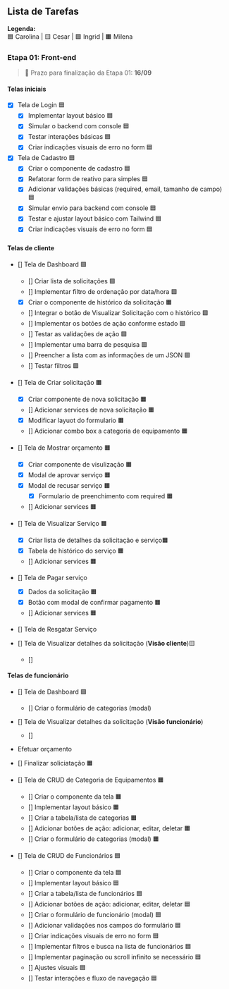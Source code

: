## Lista de Tarefas

**Legenda:**  
🟦 Carolina | 🟨 Cesar | 🟩 Ingrid | 🟧 Milena 

### Etapa 01: Front-end 

> 📅 Prazo para finalização da Etapa 01: **16/09**

#### Telas iniciais
- [x] Tela de Login 🟦
  - [x] Implementar layout básico 🟦
  - [x] Simular o backend com console 🟦
  - [x] Testar interações básicas 🟦
  - [x] Criar indicações visuais de erro no form 🟦

- [x] Tela de Cadastro 🟦
  - [x] Criar o componente de cadastro 🟦
  - [x] Refatorar form de reativo para simples 🟦
  - [x] Adicionar validações básicas (required, email, tamanho de campo) 🟦
  - [x] Simular envio para backend com console 🟦
  - [x] Testar e ajustar layout básico com Tailwind 🟦
  - [x] Criar indicações visuais de erro no form 🟦

#### Telas de cliente
- [] Tela de Dashboard 🟩
  - [] Criar lista de solicitações 🟩
  - [] Implementar filtro de ordenação por data/hora 🟩
  - [x] Criar o componente de histórico da solicitação 🟧
  - [] Integrar o botão de Visualizar Solicitação com o histórico 🟩
  - [] Implementar os botões de ação conforme estado  🟩
  - [] Testar as validações de ação  🟩
  - [] Implementar uma barra de pesquisa  🟩
  - [] Preencher a lista com as informações de um JSON  🟩
  - [] Testar filtros  🟩

- [] Tela de Criar solicitação 🟧
  - [x] Criar componente de nova solicitação 🟧
  - [] Adicionar services de nova solicitação 🟧
  - [x] Modificar layuot do formulario 🟧
  - [] Adicionar combo box a categoria de equipamento 🟧

- [] Tela de Mostrar orçamento 🟧
  - [x] Criar componente de visulização 🟧
  - [x] Modal de aprovar serviço 🟧
  - [x] Modal de recusar serviço 🟧
    -[x] Formulario de preenchimento com required 🟧
  - [] Adicionar services 🟧

- [] Tela de Visualizar Serviço 🟧
  - [x] Criar lista de detalhes da solicitação e serviço🟧
  - [x] Tabela de histórico do serviço 🟧
  - [] Adicionar services 🟧

- [] Tela de Pagar serviço
  - [x] Dados da solicitação 🟧
  - [x] Botão com modal de confirmar pagamento 🟧
  - [] Adicionar services 🟧

- [] Tela de Resgatar Serviço

- [] Tela de Visualizar detalhes da solicitação (**Visão cliente**)🟨
  - [] 

#### Telas de funcionário
- [] Tela de Dashboard  🟩
  - [] Criar o formulário de categorias (modal)

- [] Tela de Visualizar detalhes da solicitação (**Visão funcionário**)
  - [] 

- Efetuar orçamento 

- [] Finalizar soliciatação 🟧

- [] Tela de CRUD de Categoria de Equipamentos 🟧
  - [] Criar o componente da tela 🟧
  - [] Implementar layout básico 🟧
  - [] Criar a tabela/lista de categorias 🟧
  - [] Adicionar botões de ação: adicionar, editar, deletar 🟧
  - [] Criar o formulário de categorias (modal) 🟧

- [] Tela de CRUD de Funcionários 🟦
  - [] Criar o componente da tela 🟦
  - [] Implementar layout básico 🟦
  - [] Criar a tabela/lista de funcionários 🟦
  - [] Adicionar botões de ação: adicionar, editar, deletar 🟦
  - [] Criar o formulário de funcionário (modal) 🟦
  - [] Adicionar validações nos campos do formulário 🟦
  - [] Criar indicações visuais de erro no form 🟦
  - [] Implementar filtros e busca na lista de funcionários 🟦
  - [] Implementar paginação ou scroll infinito se necessário 🟦
  - [] Ajustes visuais 🟦
  - [] Testar interações e fluxo de navegação 🟦
